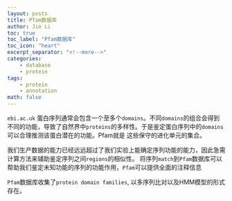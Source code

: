 ```yaml
---
layout: posts
title: Pfam数据库
author: Jie Li
toc: true
toc_label: "Pfam数据库"
toc_icon: "heart"
excerpt_separator: "<!--more-->"
categories:
    - database
    - protein
tags:
    - protein
    - annotation
math: false
---
```


`ebi.ac.uk`
蛋白序列通常会包含一个至多个`domains`。不同`domains`的组合会得到不同的功能，导致了自然界中`proteins`的多样性。于是鉴定蛋白序列中的`domains`可以合理推测该蛋白潜在的功能。Pfam就是 这些保守的进化单元的集合。
<!--more-->

我们生产数据的能力已经远远超过了我们实验上能确定序列功能的能力，因此急需计算方法来辅助鉴定序列之间`regions`的相似性。 将序列`match`到`Pfam`数据库可以帮助我们鉴定未知功能的序列的功能作用，`Pfam`可以提供全面的注释信息

`Pfam`数据库收集了`protein domain families`, 以多序列比对以及HMM模型的形式存在。